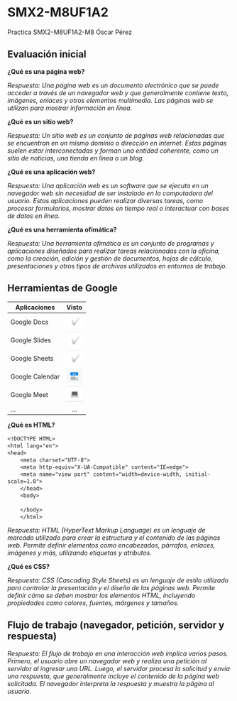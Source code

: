 # SMX2-M8UF1A2
Practica SMX2-M8UF1A2-M8 Óscar Pérez
## Evaluación inicial

**¿Qué es una página web?**

*Respuesta: Una página web es un documento electrónico que se puede acceder a través de un navegador web y que generalmente contiene texto, imágenes, enlaces y otros elementos multimedia. Las páginas web se utilizan para mostrar información en línea.*

**¿Qué es un sitio web?**

*Respuesta: Un sitio web es un conjunto de páginas web relacionadas que se encuentran en un mismo dominio o dirección en internet. Estas páginas suelen estar interconectadas y forman una entidad coherente, como un sitio de noticias, una tienda en línea o un blog.*

**¿Qué es una aplicación web?**

*Respuesta: Una aplicación web es un software que se ejecuta en un navegador web sin necesidad de ser instalado en la computadora del usuario. Estas aplicaciones pueden realizar diversas tareas, como procesar formularios, mostrar datos en tiempo real o interactuar con bases de datos en línea.*

**¿Qué es una herramienta ofimática?**

*Respuesta: Una herramienta ofimática es un conjunto de programas y aplicaciones diseñados para realizar tareas relacionadas con la oficina, como la creación, edición y gestión de documentos, hojas de cálculo, presentaciones y otros tipos de archivos utilizados en entornos de trabajo.*

## Herramientas de Google

|Aplicaciones |Visto | 
|----------|:----------:|
|Google Docs|![tick](https://github.com/oscarpz1125/SMX2-M8UF1A2/blob/main/Captura%20de%20pantalla%202023-09-29%20160034.png "tick")|
|Google Slides|![tick](https://github.com/oscarpz1125/SMX2-M8UF1A2/blob/main/Captura%20de%20pantalla%202023-09-29%20160034.png "tick")|
|Google Sheets|![tick](https://github.com/oscarpz1125/SMX2-M8UF1A2/blob/main/Captura%20de%20pantalla%202023-09-29%20160034.png "tick")|
|Google Calendar|![calendar](https://github.com/oscarpz1125/SMX2-M8UF1A2/blob/main/Captura%20de%20pantalla%202023-09-29%20160055.png "calendar")||
|Google Meet|![meet](https://github.com/oscarpz1125/SMX2-M8UF1A2/blob/main/Captura%20de%20pantalla%202023-09-29%20160105.png "meet")|
|...|...|

**¿Qué es HTML?**

```
<!DOCTYPE HTML>
<html lang="en">
<head>  
    <meta charset="UTF-8">
    <meta http-equiv="X-UA-Compatible" content="IE=edge">
    <meta name="view port" content="width=device-width, initial-scale=1.0">
    </head>
    <body>

    </body>
    </html>
```


*Respuesta: HTML (HyperText Markup Language) es un lenguaje de marcado utilizado para crear la estructura y el contenido de las páginas web. Permite definir elementos como encabezados, párrafos, enlaces, imágenes y más, utilizando etiquetas y atributos.*

**¿Qué es CSS?**

*Respuesta: CSS (Cascading Style Sheets) es un lenguaje de estilo utilizado para controlar la presentación y el diseño de las páginas web. Permite definir cómo se deben mostrar los elementos HTML, incluyendo propiedades como colores, fuentes, márgenes y tamaños.*

## Flujo de trabajo (navegador, petición, servidor y respuesta)

*Respuesta: El flujo de trabajo en una interacción web implica varios pasos. Primero, el usuario abre un navegador web y realiza una petición al servidor al ingresar una URL. Luego, el servidor procesa la solicitud y envía una respuesta, que generalmente incluye el contenido de la página web solicitada. El navegador interpreta la respuesta y muestra la página al usuario.*
